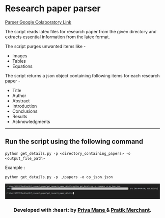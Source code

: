 # Research paper parser

[Parser Google Colaboratory Link](https://colab.research.google.com/drive/1gfhYRtO6OKQbVAAiMdmo_r54N2r6xmT7?usp=sharing)

The script reads latex files for research paper from the given directory and extracts essential information from the latex format.

The script purges unwanted items like -
* Images
* Tables
* Equations

The script returns a json object containing following items for each research paper - 
* Title
* Author
* Abstract
* Introduction
* Conclusions
* Results
* Acknowledgments

***

## Run the script using the following command

```
python get_details.py -p <directory_containing_papers> -o <output_file_path>
```

Example :

```
python get_details.py -p ./papers -o op_json.json
```

![Output](results/Capture.JPG)

<h3 align="center"><b>Developed with :heart: by <a href="https://github.com/priya-mane">Priya Mane </a> & <a href="https://github.com/pratik6725"> Pratik Merchant</a>.</b></h1>

